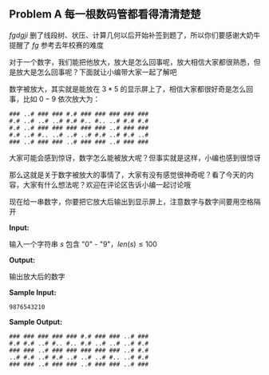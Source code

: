## Problem A    每一根数码管都看得清清楚楚

$fgdgji$ 删了线段树、状压、计算几何以后开始补签到题了，所以你们要感谢大奶牛提醒了 $fg$ 参考去年校赛的难度

对于一个数字，我们能把他放大，放大是怎么回事呢，放大相信大家都很熟悉，但是放大是怎么回事呢？下面就让小编带大家一起了解吧

数字被放大，其实就是能放在 $3*5$ 的显示屏上了，相信大家都很好奇是怎么回事，比如 $0-9$ 依次放大为：

```
### ..# ### ### #.# ### ### ### ### ###
#.# ..# ..# ..# #.# #.. #.. ..# #.# #.#
#.# ..# ### ### ### ### ### ..# ### ###
#.# ..# #.. ..# ..# ..# #.# ..# #.# ..#
### ..# ### ### ..# ### ### ..# ### ###
```

大家可能会感到惊讶，数字怎么能被放大呢？但事实就是这样，小编也感到很惊讶

那么这就是关于数字被放大的事情了，大家有没有感觉很神奇呢？看了今天的内容，大家有什么想法呢？欢迎在评论区告诉小编一起讨论哦

现在给一串数字，你要把它放大后输出到显示屏上，注意数字与数字间要用空格隔开

__Input:__

输入一个字符串 $s$ 包含 "0" - "9"，$len(s)\leq 100$

__Output:__

输出放大后的数字

__Sample Input:__

```
9876543210
```

__Sample Output:__

```
### ### ### ### ### #.# ### ### ..# ###
#.# #.# ..# #.. #.. #.# ..# ..# ..# #.#
### ### ..# ### ### ### ### ### ..# #.#
..# #.# ..# #.# ..# ..# ..# #.. ..# #.#
### ### ..# ### ### ..# ### ### ..# ###
```